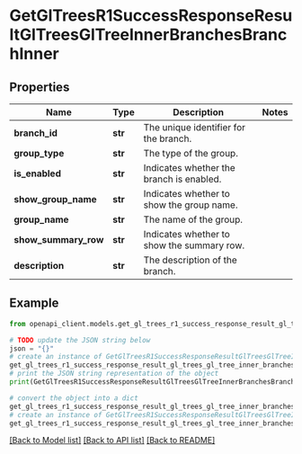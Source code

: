 # GetGlTreesR1SuccessResponseResultGlTreesGlTreeInnerBranchesBranchInner


## Properties

Name | Type | Description | Notes
------------ | ------------- | ------------- | -------------
**branch_id** | **str** | The unique identifier for the branch. | 
**group_type** | **str** | The type of the group. | 
**is_enabled** | **str** | Indicates whether the branch is enabled. | 
**show_group_name** | **str** | Indicates whether to show the group name. | 
**group_name** | **str** | The name of the group. | 
**show_summary_row** | **str** | Indicates whether to show the summary row. | 
**description** | **str** | The description of the branch. | 

## Example

```python
from openapi_client.models.get_gl_trees_r1_success_response_result_gl_trees_gl_tree_inner_branches_branch_inner import GetGlTreesR1SuccessResponseResultGlTreesGlTreeInnerBranchesBranchInner

# TODO update the JSON string below
json = "{}"
# create an instance of GetGlTreesR1SuccessResponseResultGlTreesGlTreeInnerBranchesBranchInner from a JSON string
get_gl_trees_r1_success_response_result_gl_trees_gl_tree_inner_branches_branch_inner_instance = GetGlTreesR1SuccessResponseResultGlTreesGlTreeInnerBranchesBranchInner.from_json(json)
# print the JSON string representation of the object
print(GetGlTreesR1SuccessResponseResultGlTreesGlTreeInnerBranchesBranchInner.to_json())

# convert the object into a dict
get_gl_trees_r1_success_response_result_gl_trees_gl_tree_inner_branches_branch_inner_dict = get_gl_trees_r1_success_response_result_gl_trees_gl_tree_inner_branches_branch_inner_instance.to_dict()
# create an instance of GetGlTreesR1SuccessResponseResultGlTreesGlTreeInnerBranchesBranchInner from a dict
get_gl_trees_r1_success_response_result_gl_trees_gl_tree_inner_branches_branch_inner_from_dict = GetGlTreesR1SuccessResponseResultGlTreesGlTreeInnerBranchesBranchInner.from_dict(get_gl_trees_r1_success_response_result_gl_trees_gl_tree_inner_branches_branch_inner_dict)
```
[[Back to Model list]](../README.md#documentation-for-models) [[Back to API list]](../README.md#documentation-for-api-endpoints) [[Back to README]](../README.md)


